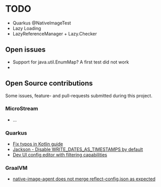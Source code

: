 # TODO

- Quarkus @NativeImageTest
- Lazy Loading
- LazyReferenceManager + Lazy.Checker

## Open issues

- Support for java.util.EnumMap? A first test did not work
- 

## Open Source contributions

Some issues, feature- and pull-requests submitted during this project.

### MicroStream

- ...

### Quarkus

- [Fix typos in Kotlin guide](https://github.com/quarkusio/quarkus/pull/15134)
- [Jackson - Disable WRITE_DATES_AS_TIMESTAMPS by default](https://github.com/quarkusio/quarkus/pull/15139)
- [Dev UI config editor with filtering capabilities](https://github.com/quarkusio/quarkus/issues/15196)

### GraalVM

- [native-image-agent does not merge reflect-config.json as expected](https://github.com/oracle/graal/issues/3192)
